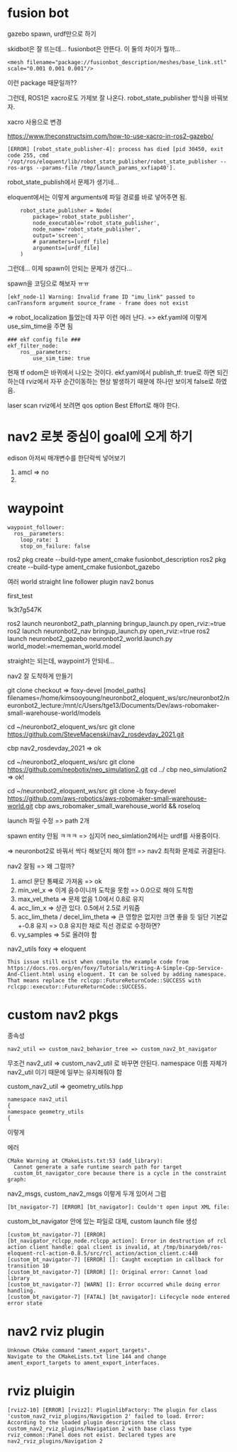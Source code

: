 # fusion bot

gazebo spawn, urdf만으로 하기

skidbot은 잘 뜨는데... fusionbot은 안뜬다.
이 둘의 차이가 뭘까...
        
```
<mesh filename="package://fusionbot_description/meshes/base_link.stl" scale="0.001 0.001 0.001"/>
```

이런 package 때문일까??


그런데, ROS1은 xacro로도 가제보 잘 나온다.
robot_state_publisher 방식을 바꿔보자.

xacro 사용으로 변경

https://www.theconstructsim.com/how-to-use-xacro-in-ros2-gazebo/

```
[ERROR] [robot_state_publisher-4]: process has died [pid 30450, exit code 255, cmd '/opt/ros/eloquent/lib/robot_state_publisher/robot_state_publisher --ros-args --params-file /tmp/launch_params_xxfiap40'].
```

robot_state_publish에서 문제가 생기네...

eloquent에서는 이렇게 arguments에 파일 경로를 바로 넣어주면 됨.

```
    robot_state_publisher = Node(
        package='robot_state_publisher',
        node_executable='robot_state_publisher',
        node_name='robot_state_publisher',
        output='screen',
        # parameters=[urdf_file]
        arguments=[urdf_file]
    )
```

그런데... 이제 spawn이 안되는 문제가 생긴다...

spawn을 코딩으로 해보자 ㅠㅠ




```
[ekf_node-1] Warning: Invalid frame ID "imu_link" passed to canTransform argument source_frame - frame does not exist
```

=> robot_localization 틀었는데 자꾸 이런 에러 난다.
=> ekf.yaml에 이렇게 use_sim_time을 주면 됨
```
### ekf config file ###
ekf_filter_node:
    ros__parameters:
        use_sim_time: true

```

현재 tf odom은 바퀴에서 나오는 것이다.
ekf.yaml에서 publish_tf: true로 하면 되긴 하는데 rviz에서 자꾸 순간이동하는 현상 발생하기 때문에 하나만 보이게 false로 하였음.

laser scan rviz에서 보려면 qos option Best Effort로 해야 한다.


# nav2 로봇 중심이 goal에 오게 하기

edison 아저씨 매개변수를 한단락씩 넣어보기

1. amcl => no
2. 

# waypoint 

```
waypoint_follower:
  ros__parameters:
    loop_rate: 1
    stop_on_failure: false
```

ros2 pkg create --build-type ament_cmake fusionbot_description
ros2 pkg create --build-type ament_cmake fusionbot_gazebo

여러 world
straight line follower plugin
nav2 bonus


first_test

1k3t7g547K

 ros2 launch neuronbot2_path_planning bringup_launch.py open_rviz:=true
ros2 launch neuronbot2_nav bringup_launch.py open_rviz:=true
ros2 launch neuronbot2_gazebo neuronbot2_world.launch.py world_model:=mememan_world.model

straight는 되는데, waypoint가 안되네...

nav2 잘 도착하게 만들기

git clone 
checkout => foxy-devel
[model_paths]
filenames=/home/kimsooyoung/neuronbot2_eloquent_ws/src/neuronbot2/neuronbot2_lecture:/mnt/c/Users/tge13/Documents/Dev/aws-robomaker-small-warehouse-world/models

cd ~/neuronbot2_eloquent_ws/src
git clone https://github.com/SteveMacenski/nav2_rosdevday_2021.git

 cbp nav2_rosdevday_2021 => ok

cd ~/neuronbot2_eloquent_ws/src
git clone https://github.com/neobotix/neo_simulation2.git
cd ../
cbp neo_simulation2 => ok!

cd ~/neuronbot2_eloquent_ws/src
git clone -b foxy-devel https://github.com/aws-robotics/aws-robomaker-small-warehouse-world.git
cbp aws_robomaker_small_warehouse_world && roseloq

launch 파일 수정 => path 2개

spawn entity 안됨 ㅋㅋㅋ
=> 심지어 neo_simlation2에서는 urdf를 사용중이다. 

=> neuronbot2로 바꿔서 싹다 해보던지 해야 함!!
=> nav2 최적화 문제로 귀결된다.

nav2 잘됨 => 왜 그럴까?

1. amcl 문단 통째로 가져옴 => ok
2. min_vel_x => 이게 음수이니까 도착을 못함 => 0.0으로 해야 도착함
3. max_vel_theta => 문제 없음 1.0에서 0.8로 유지
4. acc_lim_x => 상관 있다. 0.5에서 2.5로 키워줌
5. acc_lim_theta / decel_lim_theta => 큰 영향은 없지만 크면 좋을 듯 일단 기본값 +-0.8 유지
	=> 0.8 유지한 채로 직선 경로로 수정하면?
6. vy_samples => 5로 올려야 함


nav2_utils foxy => eloquent
```
This issue still exist when compile the example code from https://docs.ros.org/en/foxy/Tutorials/Writing-A-Simple-Cpp-Service-And-Client.html using eloquent. It can be solved by adding namespace. That means replace the rclcpp::FutureReturnCode::SUCCESS with rclcpp::executor::FutureReturnCode::SUCCESS.
```

# custom nav2 pkgs

종속성

```
nav2_util => custom_nav2_behavior_tree => custom_nav2_bt_navigator
```

무조건 nav2_util  => custom_nav2_util 로 바꾸면 안된다. 
namespace 이름 자체가 nav2_util 이기 때문에 일부는 유지해줘야 함


custom_nav2_util => geometry_utils.hpp
```
namespace nav2_util
{
namespace geometry_utils
{
```
이렇게

에러
```
CMake Warning at CMakeLists.txt:53 (add_library):
  Cannot generate a safe runtime search path for target
  custom_bt_navigator_core because there is a cycle in the constraint graph:
```
nav2_msgs, custom_nav2_msgs 이렇게 두개 있어서 그럼

```
[bt_navigator-7] [ERROR] [bt_navigator]: Couldn't open input XML file:
```

custom_bt_navigator 안에 있는 파일로 대체, custom launch file 생성

```
[custom_bt_navigator-7] [ERROR] [bt_navigator_rclcpp_node.rclcpp_action]: Error in destruction of rcl action client handle: goal client is invalid, at /tmp/binarydeb/ros-eloquent-rcl-action-0.8.5/src/rcl_action/action_client.c:448
[custom_bt_navigator-7] [ERROR] []: Caught exception in callback for transition 10
[custom_bt_navigator-7] [ERROR] []: Original error: Cannot load library
[custom_bt_navigator-7] [WARN] []: Error occurred while doing error handling.
[custom_bt_navigator-7] [FATAL] [bt_navigator]: Lifecycle node entered error state
```

# nav2 rviz plugin

```
Unknown CMake command "ament_export_targets".
Navigate to the CMakeLists.txt line 144 and change ament_export_targets to ament_export_interfaces.
```

# rviz pluigin

```
[rviz2-10] [ERROR] [rviz2]: PluginlibFactory: The plugin for class 'custom_nav2_rviz_plugins/Navigation 2' failed to load. Error: According to the loaded plugin descriptions the class custom_nav2_rviz_plugins/Navigation 2 with base class type rviz_common::Panel does not exist. Declared types are  nav2_rviz_plugins/Navigation 2
```